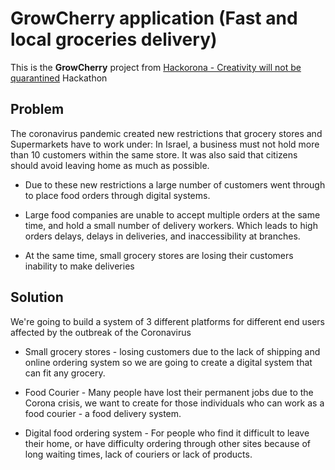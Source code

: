 # GrowCherry application (Fast and local groceries delivery)

This is the **GrowCherry** project from [Hackorona - Creativity will not be quarantined](https://hackorona.in.dev/) Hackathon

## Problem

The coronavirus pandemic created new restrictions that grocery stores and Supermarkets  have to work under: In Israel, a business must not hold more than 10 customers within the same store. It was also said that citizens should avoid leaving home as much as possible.

* Due to these new restrictions a large number of customers went through to place food orders through digital systems.

* Large food companies are unable to accept multiple orders at the same time, and hold a small number of delivery workers. Which leads to high orders delays, delays in deliveries, and inaccessibility at branches.

* At the same time, small grocery stores are losing their customers inability to make deliveries

## Solution

We're going to build a system of 3 different platforms for different end users affected by the outbreak of the Coronavirus

* Small grocery stores - losing customers due to the lack of shipping and online ordering system so we are going to create a digital system that can fit any grocery.

* Food Courier - Many people have lost their permanent jobs due to the Corona crisis, we want to create for those individuals who can work as a food courier - a food delivery system.

* Digital food ordering system - For people who find it difficult to leave their home, or have difficulty ordering through other sites because of long waiting times, lack of couriers or lack of products.
